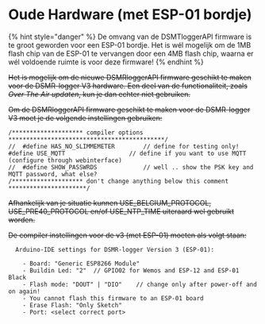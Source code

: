 # Oude Hardware \(met ESP-01 bordje\)

{% hint style="danger" %}
De omvang van de DSMTloggerAPI firmware is te groot geworden voor een ESP-01 bordje. Het is wél mogelijk om de 1MB flash chip van de ESP-01 te vervangen door een 4MB flash chip, waarna er wél voldoende ruimte is voor deze firmware!
{% endhint %}

~~Het is mogelijk om de nieuwe DSMRloggerAPI firmware geschikt te maken voor de DSMR-logger V3 hardware. Een deel van de functionaliteit, zoals _Over The Air updaten_, kun je dan echter niet gebruiken.~~

~~Om de DSMRloggerAPI firmware geschikt te maken voor de DSMR-logger V3 moet je de volgende instellingen gebruiken:~~

```text
/******************** compiler options  ********************************************/
//  #define HAS_NO_SLIMMEMETER        // define for testing only!
#define USE_MQTT                  // define if you want to use MQTT (configure through webinterface)
//  #define SHOW_PASSWRDS             // well .. show the PSK key and MQTT password, what else?
/******************** don't change anything below this comment **********************/

```

~~Afhankelijk van je situatie kunnen USE\_BELGIUM\_PROTOCOL, USE\_PRE40\_PROTOCOL en/of USE\_NTP\_TIME uiteraard wel gebruikt worden.~~

~~De compiler instellingen voor de v3 \(met ESP-01\) moeten als volgt staan:~~

```text
  Arduino-IDE settings for DSMR-logger Version 3 (ESP-01):

    - Board: "Generic ESP8266 Module"
    - Buildin Led: "2"  // GPIO02 for Wemos and ESP-12 and ESP-01 Black
    - Flash mode: "DOUT" | "DIO"    // change only after power-off and on again!
    - You cannot flash this firmware to an ESP-01 board                                                                                                                                                                                                                                                 
    - Erase Flash: "Only Sketch"
    - Port: <select correct port>

```

